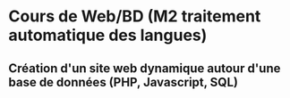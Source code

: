 # Cours de Web/BD (M2 traitement automatique des langues)
## Création d'un site web dynamique autour d'une base de données (PHP, Javascript, SQL)
